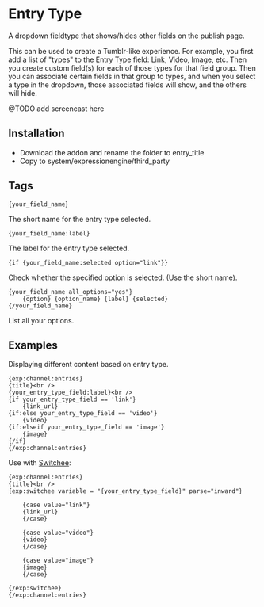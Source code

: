# Entry Type #

A dropdown fieldtype that shows/hides other fields on the publish page.

This can be used to create a Tumblr-like experience. For example, you first add a list of "types" to the Entry Type field: Link, Video, Image, etc. Then you create custom field(s) for each of those types for that field group. Then you can associate certain fields in that group to types, and when you select a type in the dropdown, those associated fields will show, and the others will hide.

@TODO add screencast here

## Installation

* Download the addon and rename the folder to entry_title
* Copy to system/expressionengine/third_party

## Tags

	{your_field_name}

The short name for the entry type selected.

	{your_field_name:label}

The label for the entry type selected.

	{if {your_field_name:selected option="link"}}

Check whether the specified option is selected. (Use the short name).

	{your_field_name all_options="yes"}
		{option} {option_name} {label} {selected}
	{/your_field_name}

List all your options.

## Examples

Displaying different content based on entry type.

	{exp:channel:entries}
	{title}<br />
    {your_entry_type_field:label}<br />
	{if your_entry_type_field == 'link'}
		{link_url}
	{if:else your_entry_type_field == 'video'}
		{video}
	{if:elseif your_entry_type_field == 'image'}
		{image}
	{/if}
	{/exp:channel:entries}


Use with [Switchee](https://github.com/croxton/Switchee):

	
	{exp:channel:entries}
	{title}<br />
	{exp:switchee variable = "{your_entry_type_field}" parse="inward"}
	
		{case value="link"}
		{link_url}
		{/case}
	
		{case value="video"}
		{video}
		{/case}

		{case value="image"}
		{image}
		{/case}
	
	{/exp:switchee}
	{/exp:channel:entries}